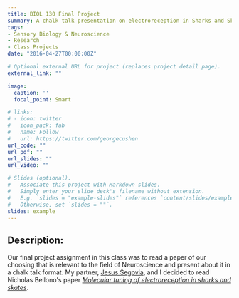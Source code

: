 ```yaml
---
title: BIOL 130 Final Project
summary: A chalk talk presentation on electroreception in Sharks and Skates.
tags:
- Sensory Biology & Neuroscience
- Research
- Class Projects
date: "2016-04-27T00:00:00Z"

# Optional external URL for project (replaces project detail page).
external_link: ""

image:
  caption: ''
  focal_point: Smart

# links:
# - icon: twitter
#   icon_pack: fab
#   name: Follow
#   url: https://twitter.com/georgecushen
url_code: ""
url_pdf: ""
url_slides: ""
url_video: ""

# Slides (optional).
#   Associate this project with Markdown slides.
#   Simply enter your slide deck's filename without extension.
#   E.g. `slides = "example-slides"` references `content/slides/example-slides.md`.
#   Otherwise, set `slides = ""`.
slides: example
---
```


## Description:

Our final project assignment in this class was to read a paper of our choosing that is relevant to the field of Neuroscience and present about it in a chalk talk format. My partner, [Jesus Segovia](linkedin.com/in/jesus-segovia-594b12262), and I decided to read Nicholas Bellono's paper [*Molecular tuning of electroreception in sharks and skates*](https://doi.org/10.1038/s41586-018-0160-9).
